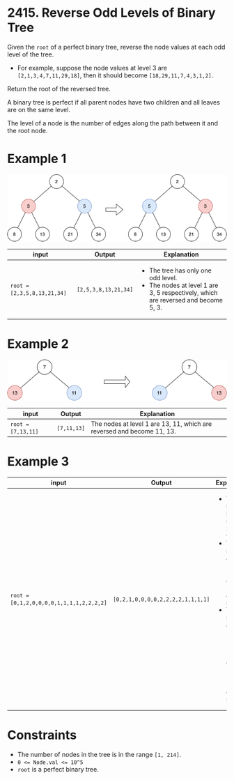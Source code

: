 # 2415. Reverse Odd Levels of Binary Tree

Given the `root` of a perfect binary tree, reverse the node values at each odd level of the tree.

- For example, suppose the node values at level 3 are `[2,1,3,4,7,11,29,18]`, then it should become `[18,29,11,7,4,3,1,2]`.

Return the root of the reversed tree.

A binary tree is perfect if all parent nodes have two children and all leaves are on the same level.

The level of a node is the number of edges along the path between it and the root node.

# Example 1

![Example 1](./assets/image.png)

| input                       | Output               | Explanation                                                                                                                                |
|-----------------------------|----------------------|--------------------------------------------------------------------------------------------------------------------------------------------|
| `root = [2,3,5,8,13,21,34]` | `[2,5,3,8,13,21,34]` | <ul><li>The tree has only one odd level.</li><li>The nodes at level 1 are 3, 5 respectively, which are reversed and become 5, 3.</li></ul> |

# Example 2

![Example 2](./assets/image-1.png)

| input              | Output      | Explanation                                                            |
|--------------------|-------------|------------------------------------------------------------------------|
| `root = [7,13,11]` | `[7,11,13]` | The nodes at level 1 are 13, 11, which are reversed and become 11, 13. |

# Example 3

| input                                    | Output                            | Explanation                                                                                                                                                                                                                                  |
|------------------------------------------|-----------------------------------|----------------------------------------------------------------------------------------------------------------------------------------------------------------------------------------------------------------------------------------------|
| `root = [0,1,2,0,0,0,0,1,1,1,1,2,2,2,2]` | `[0,2,1,0,0,0,0,2,2,2,2,1,1,1,1]` | <ul><li>The odd levels have non-zero values.</li><li>The nodes at level 1 were 1, 2, and are 2, 1 after the reversal.</li><li>The nodes at level 3 were 1, 1, 1, 1, 2, 2, 2, 2, and are 2, 2, 2, 2, 1, 1, 1, 1 after the reversal.</li></ul> |

# Constraints

- The number of nodes in the tree is in the range `[1, 214]`.
- `0 <= Node.val <= 10^5`
- `root` is a perfect binary tree.